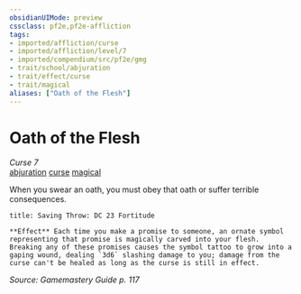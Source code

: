 ```yaml
---
obsidianUIMode: preview
cssclass: pf2e,pf2e-affliction
tags:
- imported/affliction/curse
- imported/affliction/level/7
- imported/compendium/src/pf2e/gmg
- trait/school/abjuration
- trait/effect/curse
- trait/magical
aliases: ["Oath of the Flesh"]
---
```

# Oath of the Flesh
*Curse 7*  
[abjuration](abjuration.md)  [curse](curse.md)  [magical](magical.md)  

When you swear an oath, you must obey that oath or suffer terrible consequences.

```ad-inline-affliction
title: Saving Throw: DC 23 Fortitude

**Effect** Each time you make a promise to someone, an ornate symbol representing that promise is magically carved into your flesh. Breaking any of these promises causes the symbol tattoo to grow into a gaping wound, dealing `3d6` slashing damage to you; damage from the curse can't be healed as long as the curse is still in effect.
```

*Source: Gamemastery Guide p. 117*